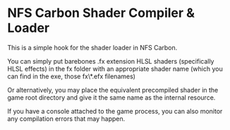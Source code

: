 # NFS Carbon Shader Compiler & Loader

This is a simple hook for the shader loader in NFS Carbon.



You can simply put barebones .fx extension HLSL shaders (specifically HLSL effects) in the fx folder with an appropriate shader name (which you can find in the exe, those fx\\*.efx filenames)



Or alternatively, you may place the equivalent precompiled shader in the game root directory and give it the same name as the internal resource.



If you have a console attached to the game process, you can also monitor any compilation errors that may happen.



